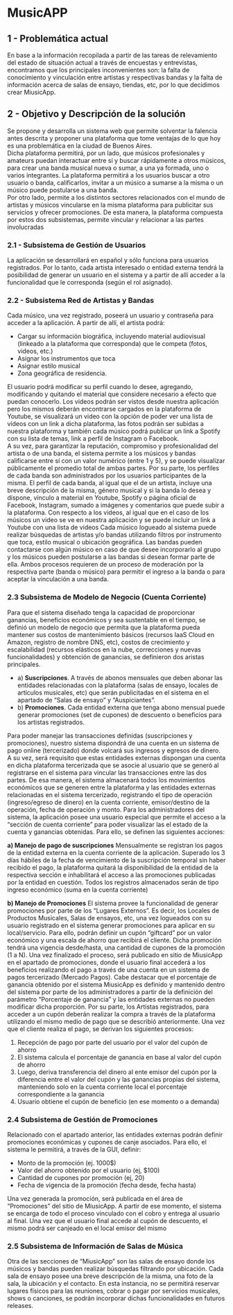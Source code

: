 # MusicAPP

## 1 - Problemática actual

En base a la información recopilada a partir de las tareas de relevamiento del estado de situación actual a través de encuestas y entrevistas, encontramos que los principales inconvenientes son: la falta de conocimiento y vinculación entre artistas y respectivas bandas y la  falta de información acerca de salas de ensayo, tiendas, etc, por lo que decidimos crear MiusicApp.

## 2 - Objetivo y Descripción de la solución

Se propone y desarrolla un sistema web que permite solventar la falencia antes descrita y proponer una plataforma que tome ventajas de lo que hoy es una problemática en la ciudad de Buenos Aires.  
Dicha plataforma permitirá, por un lado, que músicos profesionales y amateurs puedan interactuar entre sí y buscar rápidamente a otros músicos, para crear una banda musical nueva o sumar, a una ya formada, uno o varios integrantes. La plataforma permitirá a los usuarios buscar a otro usuario o banda, calificarlos, invitar a un músico a sumarse a la misma o un músico puede postularse a una banda.  
Por otro lado, permite a los distintos sectores relacionados con el mundo de artistas y músicos vincularse en la misma plataforma para publicitar sus servicios y ofrecer promociones.  De esta manera, la plataforma compuesta por estos dos subsistemas, permite vincular y relacionar a las partes involucradas

### 2.1 - Subsistema de Gestión de Usuarios
La aplicación se desarrollará en español y sólo funciona para usuarios registrados. Por lo tanto, cada artista interesado o entidad externa tendrá la posibilidad de generar un usuario en el sistema y a partir de allí acceder a la funcionalidad que le corresponda (según el rol asignado).

### 2.2 - Subsistema Red de Artistas y Bandas
Cada músico, una vez registrado, poseerá un usuario y contraseña para acceder a la aplicación.  A partir de allí, el artista podrá:
* Cargar su información biográfica, incluyendo material audiovisual (linkeado a la plataforma que corresponda) que le competa (fotos, videos, etc.) 
* Asignar los instrumentos que toca
* Asignar estilo musical 
* Zona geográfica de residencia. 

El usuario podrá modificar su perfil cuando lo desee, agregando, modificando y quitando el material que considere necesario a efecto que puedan conocerlo. Los videos podrán ser vistos desde nuestra aplicación pero los mismos deberán encontrarse  cargados en la plataforma de Youtube, se visualizará un video con la opción de poder ver una lista de vídeos con un link a dicha plataforma, las fotos podrán ser subidas a nuestra plataforma y también cada músico podrá publicar un link a Spotify con su lista de temas, link a perfil de Instagram o Facebook.  
A su vez, para garantizar la reputación, compromiso y profesionalidad del artista o de una banda, el sistema permite a los músicos y bandas calificarse entre sí con un valor numérico (entre 1 y 5),  y se puede visualizar públicamente el promedio total de ambas partes.
Por su parte, los perfiles de cada banda son administrados por los usuarios participantes de la misma. El perfil de cada banda, al igual que el de un artista, incluye una breve descripción de la misma, género musical y si la banda lo desea y dispone, vínculo a material en Youtube,  Spotify o página oficial de Facebook, Instagram, sumado a imágenes y comentarios que puede subir a la plataforma. Con respecto a los videos, al igual que en el caso de los músicos un video se ve en nuestra aplicación y se puede incluir un link a Youtube con una lista de videos 
Cada músico logueado al sistema puede realizar búsquedas de artistas y/o bandas utilizando filtros por instrumento que toca, estilo musical o  ubicación geográfica.  Las bandas pueden contactarse con algún músico en caso de que desee incorporarlo al grupo y los músicos pueden postularse a las bandas si desean formar parte de ella. Ambos procesos requieren de un proceso de moderación por la respectiva parte (banda o músico) para permitir el ingreso a la banda o para aceptar la vinculación a una banda.

### 2.3 Subsistema de Modelo de Negocio (Cuenta Corriente)
Para que el sistema diseñado tenga la capacidad de proporcionar ganancias, beneficios económicos y sea sustentable en el tiempo, se definió un modelo de negocio que permita que la plataforma pueda mantener sus costos de mantenimiento básicos (recursos IaaS Cloud en Amazon, registro de nombre DNS, etc), costos de crecimiento y escalabilidad (recursos elásticos en la nube, correcciones y nuevas funcionalidades) y obtención de ganancias, se definieron dos aristas principales. 
* a) **Suscripciones**.  A través de abonos mensuales que deben abonar las entidades relacionadas con la plataforma (salas de ensayo, locales de artículos musicales, etc) que serán publicitadas en el sistema en el apartado de “Salas de ensayo” y “Auspiciantes”.  
* b) **Promociones**. Cada entidad externa que tenga abono mensual puede generar promociones (set de cupones) de descuento o beneficios para los artistas registrados. 

Para poder manejar las transacciones definidas (suscripciones y promociones), nuestro sistema dispondrá de una cuenta en un sistema de pago online (tercerizado) donde volcará sus ingresos y egresos de dinero. A su vez, será requisito que estas entidades externas dispongan una cuenta en dicha plataforma tercerizada que se asocie al usuario que se generó al registrarse en el sistema para vincular las transacciones entre las dos partes.  De esa manera, el sistema almacenará todos los movimientos económicos que se generen entre la plataforma y las entidades externas relacionadas en el sistema tercerizado, registrando el tipo de operación (ingreso/egreso de dinero) en la cuenta corriente, emisor/destino de la operación, fecha de operación y monto. Para los administradores del sistema, la aplicación posee una usuario especial que permite el acceso a la “sección de cuenta corriente” para poder visualizar las el estado de la cuenta y ganancias obtenidas. Para ello, se definen las siguientes acciones:

**a) Manejo de pago de suscripciones**
Mensualmente se registran los pagos de la entidad externa en la cuenta corriente de la aplicación.  Superado los 3 días hábiles de la fecha de vencimiento de la suscripción temporal sin haber recibido el pago, la plataforma quitará la disponibilidad de la entidad de la respectiva sección e inhabilitará el acceso a las promociones publicadas por la entidad en cuestión.  Todos los registros almacenados serán de tipo ingreso económico (suma en la cuenta corriente) 

**b) Manejo de Promociones** 
El sistema provee la funcionalidad de generar promociones por parte de los “Lugares Externos”.  Es decir, los Locales de Productos Musicales, Salas de ensayos, etc, una vez logueados con su usuario registrado en el sistema generar promociones para aplicar en su local/servicio.  Para ello, podrán definir un cupón “giftcard” por un valor económico y una escala de ahorro que recibirá el cliente.  Dicha promoción tendrá una vigencia desde/hasta, una cantidad de cupones de la promoción (1 a N).  Una vez finalizado el proceso, será publicado en sitio de MiusicApp en el apartado de promociones, donde el usuario final accederá a los beneficios realizando el pago a través de una cuenta en un sistema de pagos tercerizado (Mercado Pagos).
Cabe destacar que el porcentaje de ganancia obtenido por el sistema MiusicApp es definido y mantenido dentro del sistema por parte de los administradores a partir de la definición del parámetro “Porcentaje de ganancia” y las entidades externas no pueden modificar dicha proporción.
Por su parte, los Artistas registrados, para acceder a un cupón deberán realizar la compra a través de la plataforma utilizando el mismo medio de pago que se describió anteriormente.  Una vez que el cliente realiza el pago, se derivan los siguientes procesos:
1) Recepción de pago por parte del usuario por el valor del cupón de ahorro
2) El sistema calcula el porcentaje de ganancia en base al valor del cupón de ahorro
3) Luego, deriva transferencia del dinero al ente emisor del cupón por la diferencia entre el valor del cupón y las ganancias propias del sistema, manteniendo solo en la cuenta corriente local el porcentaje correspondiente a la ganancia
4) Usuario obtiene el cupón de beneficio (en ese momento o a demanda)

### 2.4 Subsistema de Gestión de Promociones
Relacionado con el apartado anterior, las entidades externas podrán definir promociones económicas y cupones de canje asociados. Para ello, el sistema le permitirá, a través de la GUI, definir:
* Monto de la promoción (ej. 1000$)
* Valor del ahorro obtenido por el usuario (ej, $100)
* Cantidad de cupones por promoción (ej, 20)
* Fecha de vigencia de la promoción (fecha desde, fecha hasta)

Una vez generada la promoción, será publicada en el área de “Promociones” del sitio de MiusicApp.  A partir de ese momento, el sistema se encarga de todo el proceso vinculado con el cobro y entrega al usuario al final.  Una vez que el usuario final accede al cupón de descuento, el mismo podrá ser canjeado en el local emisor del mismo

### 2.5 Subsistema de Información de Salas de Música
Otra de las secciones de “MiusicApp” son las salas de ensayo donde los músicos  y bandas pueden realizar búsquedas filtrando por ubicación. Cada sala de ensayo posee una breve descripción de la misma, una foto de la sala, la ubicación y el contacto.  En esta instancia, no se permitirá reservar lugares físicos para las reuniones, cobrar o pagar por servicios musicales, shows o canciones, se podrán incorporar dichas funcionalidades en futuros releases.





